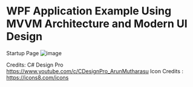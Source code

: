 # WPF Application Example Using MVVM Architecture and Modern UI Design

Startup Page
![image](https://user-images.githubusercontent.com/76102459/174875937-6379c154-0dec-42a0-9fe6-670a08800893.png)





Credits: C# Design Pro https://www.youtube.com/c/CDesignPro_ArunMutharasu
         Icon Credits : https://icons8.com/icons
